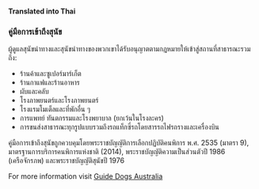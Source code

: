 #### Translated into Thai

### คู่มือการเข้าถึงสุนัข

ผู้ดูแลสุนัขนำทางและสุนัขนำทางของพวกเขาได้รับอนุญาตตามกฎหมายให้เข้าสู่สถานที่สาธารณะรวมถึง:

*   ร้านค้าและซูเปอร์มาร์เก็ต
*   ร้านกาแฟและร้านอาหาร
*   ผับและคลับ
*   โรงภาพยนตร์และโรงภาพยนตร์
*   โรงแรมโมเต็ลและที่พักอื่น ๆ
*   การแพทย์ ทันตกรรมและโรงพยาบาล (ยกเว้นในโรงละคร)
*   การขนส่งสาธารณะทุกรูปแบบรวมถึงรถแท็กซี่รถโดยสารรถไฟรถรางและเครื่องบิน

คู่มือการเข้าถึงสุนัขถูกควบคุมโดยพระราชบัญญัติการเลือกปฏิบัติคนพิการ พ.ศ. 2535 (มาตรา 9), มาตรฐานการบริการคนพิการแห่งชาติ (2014), พระราชบัญญัติความเป็นส่วนตัวปี 1986 (เครือจักรภพ) และพระราชบัญญัติสุนัขปี 1976

For more information visit [Guide Dogs Australia](http://guidedogsaustralia.com/)